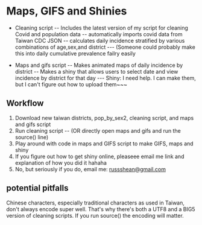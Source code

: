 # Maps, GIFS and Shinies

- Cleaning script
 -- Includes the latest version of my script for cleaning Covid and population data
 -- automatically imports covid data from Taiwan CDC JSON
 -- calculates daily incidence stratified by various combinations of age,sex,and district 
 --- (Someone could probably make this into daily cumulative prevalence failry easily

- Maps and gifs script
 -- Makes animated maps of daily incidence by district
 -- Makes a shiny that allows users to select date and view incidence by district for that day
 --- Shiny: I need help. I can make them, but I can't figure out how to upload them~~~

## Workflow

1. Download new taiwan districts, pop_by_sex2, cleaning script, and maps and gifs script
2. Run cleaning script 
 -- (OR directly open maps and gifs and run the source() line)
3. Play around with code in maps and GIFS script to make GIFS, maps and shiny
4. If you figure out how to get shiny online, pleaseee email me link and explanation of how you did it hahaha
5. No, but seriously if you do, email me: russshean@gmail.com 

## potential pitfalls
Chinese characters, especially traditional characters as used in Taiwan, don't always encode super well. That's why there's both a UTF8 and a BIG5 version of cleaning scripts.
If you run source() the encoding will matter. 

